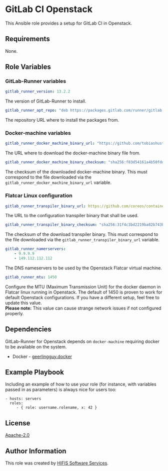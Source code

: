 <!--
SPDX-FileCopyrightText: 2020 Helmholtz Centre for Environmental Research (UFZ)
SPDX-FileCopyrightText: 2020 Helmholtz-Zentrum Dresden - Rossendorf (HZDR)

SPDX-License-Identifier: Apache-2.0
-->

GitLab CI Openstack
===================

This Ansible role provides a setup for GitLab CI in Openstack.

Requirements
------------

None.

Role Variables
--------------

### GitLab-Runner variables
```yaml
gitlab_runner_version: 13.2.2
```
The version of GitLab-Runner to install.

```yaml
gitlab_runner_apt_repo: "deb https://packages.gitlab.com/runner/gitlab-runner/{{ ansible_distribution | lower }}/ {{ ansible_distribution_release }} main"
```
The repository URL where to install the packages from.

### Docker-machine variables
```yaml
gitlab_runner_docker_machine_binary_url: "https://github.com/tobiashuste/machine/releases/download/v0.16.2-gitlab.4.fork.1/docker-machine-Linux-x86_64"
```
The URL where to download the docker-machine binary file from.

```yaml
gitlab_runner_docker_machine_binary_checksum: "sha256:f83d54161a4b50fdde9916fbeeb57f429e536d8f0a64feec05ac08f2177ab748"
```
The checksum of the downloaded docker-machine binary. This must correspond to the file downloaded via the
`gitlab_runner_docker_machine_binary_url` variable.

### Flatcar Linux configuration
```yaml
gitlab_runner_transpiler_binary_url: https://github.com/coreos/container-linux-config-transpiler/releases/download/v0.9.0/ct-v0.9.0-x86_64-unknown-linux-gnu
```
The URL to the configuration transpiler binary that shall be used.

```yaml
gitlab_runner_transpiler_binary_checksum: "sha256:31f4c3bd2219ba82b743bcbb4afab34a3e11e8a6512cefef407d9b6da0192adb"
```
The checksum of the download transpiler binary. This must correspond to the file
downloaded via the `gitlab_runner_transpiler_binary_url` variable.

```yaml
gitlab_runner_namerservers:
    - 9.9.9.9
    - 149.112.112.112
```
The DNS nameservers to be used by the Openstack Flatcar virtual machine.

```yaml
gitlab_runner_mtu: 1450
```
Configure the MTU (Maximum Transmission Unit) for the docker daemon in Flatcar
linux running in Openstack. The default of 1450 is proven to work for default
Openstack configurations. If you have a different setup, feel free to update
this value.  
**Please note:** This value can cause strange network issues if not configured
properly.

Dependencies
------------

GitLab-Runner for Openstack depends on `docker-machine` requiring docker to be available on the system.

- Docker - [geerlingguy.docker](https://galaxy.ansible.com/geerlingguy/docker)

Example Playbook
----------------

Including an example of how to use your role (for instance, with variables passed in as parameters) is always nice for users too:

    - hosts: servers
      roles:
         - { role: username.rolename, x: 42 }

License
-------

[Apache-2.0](LICENSES/Apache-2.0.txt)

Author Information
------------------

This role was created by [HIFIS Software Services](https://software.hifis.net/).
